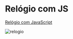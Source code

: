 # Relógio com JS


<a href="https://maferrs.github.io/relogio-js/modelo.html">Relógio com JavaScript</a>

![relogio](https://user-images.githubusercontent.com/90789503/177021759-22ffd7b6-a81e-4b66-8ef5-5b5107cdf9c1.png)
